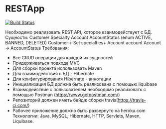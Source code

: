 # RESTApp
[![Build Status](https://travis-ci.com/Bada1208/RESTApp.svg?branch=master)](https://travis-ci.com/Bada1208/RESTApp)


Необходимо реализовать REST API, которое взаимодействует с БД.
Сущности:
Customer
Specialty
Account
AccountStatus (enum ACTIVE, BANNED, DELETED)
Customer-> Set<Specialty> specialties+ Account account
Account -> AccountStatus
Требования:
- Все CRUD операции для каждой из сущностей
- Придерживаться подхода MVC
- Для сборки проекта использовать Maven
- Для взаимодействия с БД - Hibernate
- Для конфигурирования Hibernate - аннотации
- Инициализация БД должна быть реализована с помощью liquibase
- Взаимодействие с пользователем необходимо реализовать с помощью
Postman (https://www.getpostman.com/)
- Репозиторий должен иметь бейдж сборки travis(https://travis-ci.com/)
- Рабочее приложение должно быть развернуто на heroku.com
Технологии: Java, MySQL, Hibernate, HTTP, Servlets, Maven, Liquibase.
